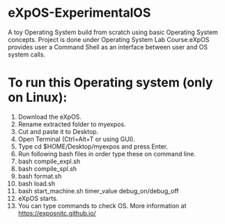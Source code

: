 # eXpOS-ExperimentalOS
A toy Operating System build from scratch using basic Operating System concepts.
Project is done under Operating System Lab Course.eXpOS provides user a Command Shell as an interface between user and OS system calls.
# To run this Operating system (only on Linux):
1. Download the eXpOS.
2. Rename extracted folder to myexpos.
3. Cut and paste it to Desktop.
4. Open Terminal (Ctrl+Alt+T or using GUI).
5. Type cd $HOME/Desktop/myexpos and press Enter.
6. Run following bash files in order type these on command line.
7. bash compile_expl.sh
8. bash compile_spl.sh
9. bash format.sh
10. bash load.sh
11. bash start_machine.sh timer_value debug_on/debug_off
12. eXpOS starts.
13. You can type commands to check OS.
More information at https://exposnitc.github.io/
